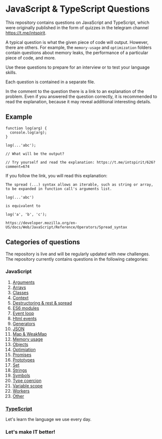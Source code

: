 # JavaScript & TypeScript Questions

This repository contains questions on JavaScript and TypeScript, which were originally published in the form of quizzes in the telegram channel https://t.me/intspirit.

A typical question is what the given piece of code will output. However, there are others. For example, the `memory-usage` and `optimization` folders contain questions about memory leaks, the performance of a particular piece of code, and more.

Use these questions to prepare for an interview or to test your language skills.

Each question is contained in a separate file.

In the comment to the question there is a link to an explanation of the problem. Even if you answered the question correctly, it is recommended to read the explanation, because it may reveal additional interesting details.

## Example

```
function log(arg) {
  console.log(arg);
}

log(...'abc');

// What will be the output?

// Try yourself and read the explanation: https://t.me/intspirit/626?comment=674

```

If you follow the link, you will read this explanation:

```
The spread (...) syntax allows an iterable, such as string or array, to be expanded in function call's arguments list.

log(...'abc')

is equivalent to

log('a', 'b', 'c');

https://developer.mozilla.org/en-US/docs/Web/JavaScript/Reference/Operators/Spread_syntax
```

## Categories of questions

The repository is live and will be regularly updated with new challenges. The repository currently contains questions in the following categories:

### JavaScript

1. [Arguments](/js/arguments/)
2. [Arrays](/js/arrays/)
3. [Classes](/js/classes/)
4. [Context](/js/context/)
5. [Destructoring & rest & spread](/js/destructuring&rest&spread/)
6. [ES6 modules](/js/es6-modules/)
7. [Event loop](/js/es6-modules/)
8. [Html events](/js/events/)
9. [Generators](/js/generators/)
10. [JSON](/js/json/)
11. [Map & WeakMap](/js/Map&WeakMap/)
12. [Memory usage](/js/memory-usage/)
13. [Objects](/js/objects/)
14. [Optimiation](/js/optimization/)
15. [Promises](/js/promises)
16. [Prototypes](/js/prototypes)
17. [Set](/js/Set)
18. [Strings](/js/strings/)
19. [Symbols](/js/symbols/)
20. [Type coercion](/js/type-coercion/)
21. [Variable scope](/js/variable-scope/)
22. [Workers](/js/workers/)
23. [Other](/js/other)

### [TypeScript](/ts/)

Let's learn the language we use every day.

### Let's make IT better!
